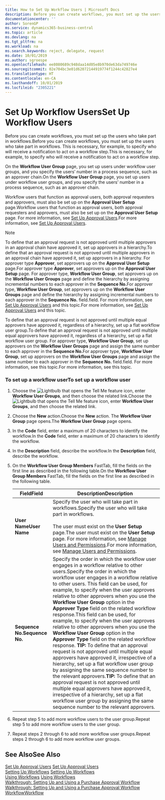 ```yaml
---
title: How to Set Up Workflow Users | Microsoft Docs
description: Before you can create workflows, you must set up the users who take part in workflows. This is necessary, for example, to specify who will receive a notification to act on a workflow step.
documentationcenter: ''
author: SorenGP
ms.service: dynamics365-business-central
ms.topic: article
ms.devlang: na
ms.tgt_pltfrm: na
ms.workload: na
ms.search.keywords: reject, delegate, request
ms.date: 10/01/2019
ms.author: sgroespe
ms.openlocfilehash: ee8080689c948daa14d05e8b970de63da749746e
ms.sourcegitcommit: 02e704bc3e01d62072144919774f1244c42827e4
ms.translationtype: HT
ms.contentlocale: en-CA
ms.lasthandoff: 10/01/2019
ms.locfileid: "2305221"
---
```

# <a name="set-up-workflow-users"></a><span data-ttu-id="8c3af-104">Set Up Workflow Users</span><span class="sxs-lookup"><span data-stu-id="8c3af-104">Set Up Workflow Users</span></span>
<span data-ttu-id="8c3af-105">Before you can create workflows, you must set up the users who take part in workflows.</span><span class="sxs-lookup"><span data-stu-id="8c3af-105">Before you can create workflows, you must set up the users who take part in workflows.</span></span> <span data-ttu-id="8c3af-106">This is necessary, for example, to specify who will receive a notification to act on a workflow step.</span><span class="sxs-lookup"><span data-stu-id="8c3af-106">This is necessary, for example, to specify who will receive a notification to act on a workflow step.</span></span>  

<span data-ttu-id="8c3af-107">On the **Workflow User Group** page, you set up users under workflow user groups, and you specify the users’ number in a process sequence, such as an approver chain.</span><span class="sxs-lookup"><span data-stu-id="8c3af-107">On the **Workflow User Group** page, you set up users under workflow user groups, and you specify the users’ number in a process sequence, such as an approver chain.</span></span>  

<span data-ttu-id="8c3af-108">Workflow users that function as approval users, both approval requesters and approvers, must also be set up on the **Approval User Setup** page.</span><span class="sxs-lookup"><span data-stu-id="8c3af-108">Workflow users that function as approval users, both approval requesters and approvers, must also be set up on the **Approval User Setup** page.</span></span> <span data-ttu-id="8c3af-109">For more information, see [Set Up Approval Users](across-how-to-set-up-approval-users.md).</span><span class="sxs-lookup"><span data-stu-id="8c3af-109">For more information, see [Set Up Approval Users](across-how-to-set-up-approval-users.md).</span></span>  

> [!NOTE]  
>  <span data-ttu-id="8c3af-110">To define that an approval request is not approved until multiple approvers in an approval chain have approved it, set up approvers in a hierarchy.</span><span class="sxs-lookup"><span data-stu-id="8c3af-110">To define that an approval request is not approved until multiple approvers in an approval chain have approved it, set up approvers in a hierarchy.</span></span> <span data-ttu-id="8c3af-111">For approver type **Approver**, set approvers up on the **Approval User Setup** page.</span><span class="sxs-lookup"><span data-stu-id="8c3af-111">For approver type **Approver**, set approvers up on the **Approval User Setup** page.</span></span> <span data-ttu-id="8c3af-112">For approver type, **Workflow User Group**, set approvers up on the **Workflow User Groups** page and define the hierarchy by assigning incremental numbers to each approver in the **Sequence No.**</span><span class="sxs-lookup"><span data-stu-id="8c3af-112">For approver type, **Workflow User Group**, set approvers up on the **Workflow User Groups** page and define the hierarchy by assigning incremental numbers to each approver in the **Sequence No.**</span></span> <span data-ttu-id="8c3af-113">field.</span><span class="sxs-lookup"><span data-stu-id="8c3af-113">field.</span></span> <span data-ttu-id="8c3af-114">For more information, see [Set Up Approval Users](across-how-to-set-up-approval-users.md) and this topic.</span><span class="sxs-lookup"><span data-stu-id="8c3af-114">For more information, see [Set Up Approval Users](across-how-to-set-up-approval-users.md) and this topic.</span></span>  
>   
>  <span data-ttu-id="8c3af-115">To define that an approval request is not approved until multiple equal approvers have approved it, regardless of a hierarchy, set up a flat workflow user group.</span><span class="sxs-lookup"><span data-stu-id="8c3af-115">To define that an approval request is not approved until multiple equal approvers have approved it, regardless of a hierarchy, set up a flat workflow user group.</span></span> <span data-ttu-id="8c3af-116">For approver type, **Workflow User Group**, set up approvers on the **Workflow User Groups** page and assign the same number to each approver in the **Sequence No.**</span><span class="sxs-lookup"><span data-stu-id="8c3af-116">For approver type, **Workflow User Group**, set up approvers on the **Workflow User Groups** page and assign the same number to each approver in the **Sequence No.**</span></span> <span data-ttu-id="8c3af-117">field.</span><span class="sxs-lookup"><span data-stu-id="8c3af-117">field.</span></span> <span data-ttu-id="8c3af-118">For more information, see this topic.</span><span class="sxs-lookup"><span data-stu-id="8c3af-118">For more information, see this topic.</span></span>  

### <a name="to-set-up-a-workflow-user"></a><span data-ttu-id="8c3af-119">To set up a workflow user</span><span class="sxs-lookup"><span data-stu-id="8c3af-119">To set up a workflow user</span></span>  

1. <span data-ttu-id="8c3af-120">Choose the ![Lightbulb that opens the Tell Me feature](media/ui-search/search_small.png "Tell me what you want to do") icon, enter **Workflow User Groups**, and then choose the related link.</span><span class="sxs-lookup"><span data-stu-id="8c3af-120">Choose the ![Lightbulb that opens the Tell Me feature](media/ui-search/search_small.png "Tell me what you want to do") icon, enter **Workflow User Groups**, and then choose the related link.</span></span>  
2. <span data-ttu-id="8c3af-121">Choose the **New** action.</span><span class="sxs-lookup"><span data-stu-id="8c3af-121">Choose the **New** action.</span></span> <span data-ttu-id="8c3af-122">The **Workflow User Group** page opens.</span><span class="sxs-lookup"><span data-stu-id="8c3af-122">The **Workflow User Group** page opens.</span></span>  
3. <span data-ttu-id="8c3af-123">In the **Code** field, enter a maximum of 20 characters to identify the workflow.</span><span class="sxs-lookup"><span data-stu-id="8c3af-123">In the **Code** field, enter a maximum of 20 characters to identify the workflow.</span></span>  
4. <span data-ttu-id="8c3af-124">In the **Description** field, describe the workflow.</span><span class="sxs-lookup"><span data-stu-id="8c3af-124">In the **Description** field, describe the workflow.</span></span>  
5. <span data-ttu-id="8c3af-125">On the **Workflow User Group Members** FastTab, fill the fields on the first line as described in the following table.</span><span class="sxs-lookup"><span data-stu-id="8c3af-125">On the **Workflow User Group Members** FastTab, fill the fields on the first line as described in the following table.</span></span>  

    |<span data-ttu-id="8c3af-126">Field</span><span class="sxs-lookup"><span data-stu-id="8c3af-126">Field</span></span>|<span data-ttu-id="8c3af-127">Description</span><span class="sxs-lookup"><span data-stu-id="8c3af-127">Description</span></span>|  
    |---------------------------------|---------------------------------------|  
    |<span data-ttu-id="8c3af-128">**User Name**</span><span class="sxs-lookup"><span data-stu-id="8c3af-128">**User Name**</span></span>|<span data-ttu-id="8c3af-129">Specify the user who will take part in workflows.</span><span class="sxs-lookup"><span data-stu-id="8c3af-129">Specify the user who will take part in workflows.</span></span><br /><br /> <span data-ttu-id="8c3af-130">The user must exist on the **User Setup** page.</span><span class="sxs-lookup"><span data-stu-id="8c3af-130">The user must exist on the **User Setup** page.</span></span> <span data-ttu-id="8c3af-131">For more information, see [Manage Users and Permissions](ui-how-users-permissions.md).</span><span class="sxs-lookup"><span data-stu-id="8c3af-131">For more information, see [Manage Users and Permissions](ui-how-users-permissions.md).</span></span>|  
    |<span data-ttu-id="8c3af-132">**Sequence No.**</span><span class="sxs-lookup"><span data-stu-id="8c3af-132">**Sequence No.**</span></span>|<span data-ttu-id="8c3af-133">Specify the order in which the workflow user engages in a workflow relative to other users.</span><span class="sxs-lookup"><span data-stu-id="8c3af-133">Specify the order in which the workflow user engages in a workflow relative to other users.</span></span> <span data-ttu-id="8c3af-134">This field can be used, for example, to specify when the user approves relative to other approvers when you use the **Workflow User Group** option in the **Approver Type** field on the related workflow response.</span><span class="sxs-lookup"><span data-stu-id="8c3af-134">This field can be used, for example, to specify when the user approves relative to other approvers when you use the **Workflow User Group** option in the **Approver Type** field on the related workflow response.</span></span> <span data-ttu-id="8c3af-135">**TIP:**  To define that an approval request is not approved until multiple equal approvers have approved it, irrespective of a hierarchy, set up a flat workflow user group by assigning the same sequence number to the relevant approvers.</span><span class="sxs-lookup"><span data-stu-id="8c3af-135">**TIP:**  To define that an approval request is not approved until multiple equal approvers have approved it, irrespective of a hierarchy, set up a flat workflow user group by assigning the same sequence number to the relevant approvers.</span></span>|  
6. <span data-ttu-id="8c3af-136">Repeat step 5 to add more workflow users to the user group.</span><span class="sxs-lookup"><span data-stu-id="8c3af-136">Repeat step 5 to add more workflow users to the user group.</span></span>  
7. <span data-ttu-id="8c3af-137">Repeat steps 2 through 6 to add more workflow user groups.</span><span class="sxs-lookup"><span data-stu-id="8c3af-137">Repeat steps 2 through 6 to add more workflow user groups.</span></span>  

## <a name="see-also"></a><span data-ttu-id="8c3af-138">See Also</span><span class="sxs-lookup"><span data-stu-id="8c3af-138">See Also</span></span>  
<span data-ttu-id="8c3af-139">[Set Up Approval Users](across-how-to-set-up-approval-users.md) </span><span class="sxs-lookup"><span data-stu-id="8c3af-139">[Set Up Approval Users](across-how-to-set-up-approval-users.md) </span></span>  
<span data-ttu-id="8c3af-140">[Setting Up Workflows](across-set-up-workflows.md) </span><span class="sxs-lookup"><span data-stu-id="8c3af-140">[Setting Up Workflows](across-set-up-workflows.md) </span></span>  
<span data-ttu-id="8c3af-141">[Using Workflows](across-use-workflows.md) </span><span class="sxs-lookup"><span data-stu-id="8c3af-141">[Using Workflows](across-use-workflows.md) </span></span>  
<span data-ttu-id="8c3af-142">[Walkthrough: Setting Up and Using a Purchase Approval Workflow](walkthrough-setting-up-and-using-a-purchase-approval-workflow.md) </span><span class="sxs-lookup"><span data-stu-id="8c3af-142">[Walkthrough: Setting Up and Using a Purchase Approval Workflow](walkthrough-setting-up-and-using-a-purchase-approval-workflow.md) </span></span>  
[<span data-ttu-id="8c3af-143">Workflow</span><span class="sxs-lookup"><span data-stu-id="8c3af-143">Workflow</span></span>](across-workflow.md)   
